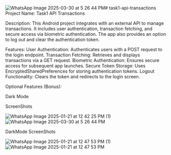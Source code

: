 ![WhatsApp Image 2025-03-30 at 5 26 44 PM](https://github.com/user-attachments/assets/02681607-fcbe-40d2-805d-b87c538508fa)# task1-api-transactions
Project Name: Task1 API Transactions

Description: 
This Android project integrates with an external API to manage transactions. It includes user authentication, transaction fetching, and secure access via biometric authentication. The app also provides an option to log out and clear the authentication token.

Features:
User Authentication: Authenticates users with a POST request to the login endpoint.
Transaction Fetching: Retrieves and displays transactions via a GET request.
Biometric Authentication: Ensures secure access for subsequent app launches.
Secure Token Storage: Uses EncryptedSharedPreferences for storing authentication tokens.
Logout Functionality: Clears the token and redirects to the login screen.

Optional Features (Bonus):

Dark Mode


ScreenShots

![WhatsApp Image 2025-01-21 at 12 42 25 PM (1)](https://github.com/user-attachments/assets/2a93c10a-a628-4165-8883-df6799e38f94)
![WhatsApp Image 2025-03-30 at 5 26 44 PM](https://github.com/user-attachments/assets/9d3e7eb3-8b32-4789-a678-4577a5389c20)

DarkMode ScreenShots

![WhatsApp Image 2025-01-21 at 12 47 53 PM (1)](https://github.com/user-attachments/assets/178ff14b-e25f-42a9-8fe4-dcbcad34bda8)
![WhatsApp Image 2025-01-21 at 12 47 53 PM](https://github.com/user-attachments/assets/41837245-8a20-45f0-921e-ff3ede1aefa5)



